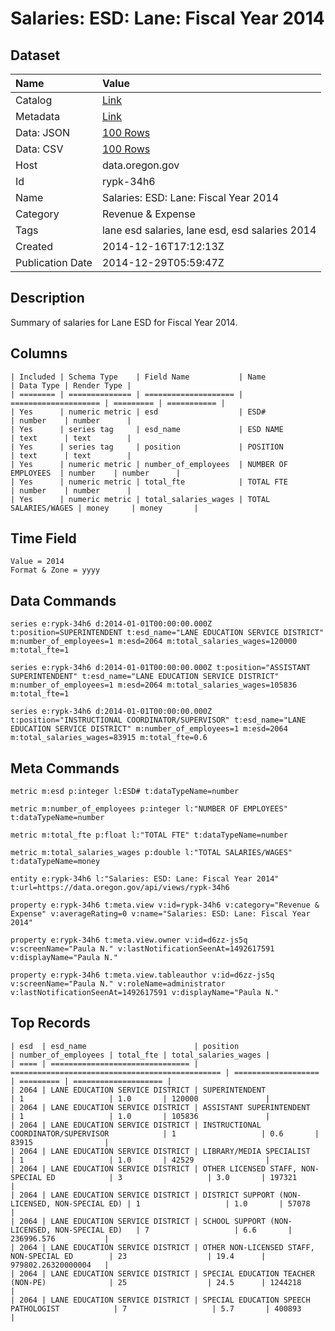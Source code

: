 # Salaries: ESD: Lane: Fiscal Year 2014

## Dataset

| Name | Value |
| :--- | :---- |
| Catalog | [Link](https://catalog.data.gov/dataset/salaries-esd-lane-fiscal-year-2014-0a464) |
| Metadata | [Link](https://data.oregon.gov/api/views/rypk-34h6) |
| Data: JSON | [100 Rows](https://data.oregon.gov/api/views/rypk-34h6/rows.json?max_rows=100) |
| Data: CSV | [100 Rows](https://data.oregon.gov/api/views/rypk-34h6/rows.csv?max_rows=100) |
| Host | data.oregon.gov |
| Id | rypk-34h6 |
| Name | Salaries: ESD: Lane: Fiscal Year 2014 |
| Category | Revenue & Expense |
| Tags | lane esd salaries, lane esd, esd salaries 2014 |
| Created | 2014-12-16T17:12:13Z |
| Publication Date | 2014-12-29T05:59:47Z |

## Description

Summary of salaries for Lane ESD for Fiscal Year 2014.

## Columns

```ls
| Included | Schema Type    | Field Name           | Name                 | Data Type | Render Type |
| ======== | ============== | ==================== | ==================== | ========= | =========== |
| Yes      | numeric metric | esd                  | ESD#                 | number    | number      |
| Yes      | series tag     | esd_name             | ESD NAME             | text      | text        |
| Yes      | series tag     | position             | POSITION             | text      | text        |
| Yes      | numeric metric | number_of_employees  | NUMBER OF EMPLOYEES  | number    | number      |
| Yes      | numeric metric | total_fte            | TOTAL FTE            | number    | number      |
| Yes      | numeric metric | total_salaries_wages | TOTAL SALARIES/WAGES | money     | money       |
```

## Time Field

```ls
Value = 2014
Format & Zone = yyyy
```

## Data Commands

```ls
series e:rypk-34h6 d:2014-01-01T00:00:00.000Z t:position=SUPERINTENDENT t:esd_name="LANE EDUCATION SERVICE DISTRICT" m:number_of_employees=1 m:esd=2064 m:total_salaries_wages=120000 m:total_fte=1

series e:rypk-34h6 d:2014-01-01T00:00:00.000Z t:position="ASSISTANT SUPERINTENDENT" t:esd_name="LANE EDUCATION SERVICE DISTRICT" m:number_of_employees=1 m:esd=2064 m:total_salaries_wages=105836 m:total_fte=1

series e:rypk-34h6 d:2014-01-01T00:00:00.000Z t:position="INSTRUCTIONAL COORDINATOR/SUPERVISOR" t:esd_name="LANE EDUCATION SERVICE DISTRICT" m:number_of_employees=1 m:esd=2064 m:total_salaries_wages=83915 m:total_fte=0.6
```

## Meta Commands

```ls
metric m:esd p:integer l:ESD# t:dataTypeName=number

metric m:number_of_employees p:integer l:"NUMBER OF EMPLOYEES" t:dataTypeName=number

metric m:total_fte p:float l:"TOTAL FTE" t:dataTypeName=number

metric m:total_salaries_wages p:double l:"TOTAL SALARIES/WAGES" t:dataTypeName=money

entity e:rypk-34h6 l:"Salaries: ESD: Lane: Fiscal Year 2014" t:url=https://data.oregon.gov/api/views/rypk-34h6

property e:rypk-34h6 t:meta.view v:id=rypk-34h6 v:category="Revenue & Expense" v:averageRating=0 v:name="Salaries: ESD: Lane: Fiscal Year 2014"

property e:rypk-34h6 t:meta.view.owner v:id=d6zz-js5q v:screenName="Paula N." v:lastNotificationSeenAt=1492617591 v:displayName="Paula N."

property e:rypk-34h6 t:meta.view.tableauthor v:id=d6zz-js5q v:screenName="Paula N." v:roleName=administrator v:lastNotificationSeenAt=1492617591 v:displayName="Paula N."
```

## Top Records

```ls
| esd  | esd_name                        | position                                        | number_of_employees | total_fte | total_salaries_wages | 
| ==== | =============================== | =============================================== | =================== | ========= | ==================== | 
| 2064 | LANE EDUCATION SERVICE DISTRICT | SUPERINTENDENT                                  | 1                   | 1.0       | 120000               | 
| 2064 | LANE EDUCATION SERVICE DISTRICT | ASSISTANT SUPERINTENDENT                        | 1                   | 1.0       | 105836               | 
| 2064 | LANE EDUCATION SERVICE DISTRICT | INSTRUCTIONAL COORDINATOR/SUPERVISOR            | 1                   | 0.6       | 83915                | 
| 2064 | LANE EDUCATION SERVICE DISTRICT | LIBRARY/MEDIA SPECIALIST                        | 1                   | 1.0       | 42529                | 
| 2064 | LANE EDUCATION SERVICE DISTRICT | OTHER LICENSED STAFF, NON-SPECIAL ED            | 3                   | 3.0       | 197321               | 
| 2064 | LANE EDUCATION SERVICE DISTRICT | DISTRICT SUPPORT (NON-LICENSED, NON-SPECIAL ED) | 1                   | 1.0       | 57078                | 
| 2064 | LANE EDUCATION SERVICE DISTRICT | SCHOOL SUPPORT (NON-LICENSED, NON-SPECIAL ED)   | 7                   | 6.6       | 236996.576           | 
| 2064 | LANE EDUCATION SERVICE DISTRICT | OTHER NON-LICENSED STAFF, NON-SPECIAL ED        | 23                  | 19.4      | 979802.26320000004   | 
| 2064 | LANE EDUCATION SERVICE DISTRICT | SPECIAL EDUCATION TEACHER (NON-PE)              | 25                  | 24.5      | 1244218              | 
| 2064 | LANE EDUCATION SERVICE DISTRICT | SPECIAL EDUCATION SPEECH PATHOLOGIST            | 7                   | 5.7       | 400893               | 
```